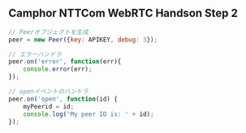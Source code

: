 ## Camphor NTTCom WebRTC Handson Step 2
``` javascript
// Peerオブジェクトを生成
peer = new Peer({key: APIKEY, debug: 3});

// エラーハンドラ
peer.on('error', function(err){
    console.error(err);
});

// openイベントのハンドラ
peer.on('open', function(id) {
    myPeerid = id;
    console.log('My peer ID is: ' + id);
});
```
